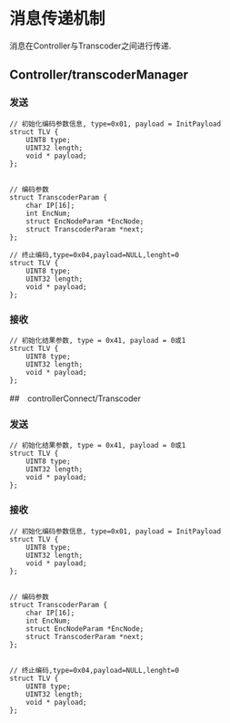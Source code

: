 # 消息传递机制
消息在Controller与Transcoder之间进行传递.

## Controller/transcoderManager

### 发送

    // 初始化编码参数信息, type=0x01, payload = InitPayload
    struct TLV {
        UINT8 type;
        UINT32 length;
        void * payload;
    };


    // 编码参数
    struct TranscoderParam {
        char IP[16];
        int EncNum;
        struct EncNodeParam *EncNode;
        struct TranscoderParam *next;
    };

    // 终止编码,type=0x04,payload=NULL,lenght=0
    struct TLV {
        UINT8 type;
        UINT32 length;
        void * payload;
    };

### 接收
    // 初始化结果参数, type = 0x41, payload = 0或1
    struct TLV {
        UINT8 type;
        UINT32 length;
        void * payload;
    };



##　controllerConnect/Transcoder

### 发送
    // 初始化结果参数, type = 0x41, payload = 0或1
    struct TLV {
        UINT8 type;
        UINT32 length;
        void * payload;
    };

### 接收
    // 初始化编码参数信息, type=0x01, payload = InitPayload
    struct TLV {
        UINT8 type;
        UINT32 length;
        void * payload;
    };


    // 编码参数
    struct TranscoderParam {
        char IP[16];
        int EncNum;
        struct EncNodeParam *EncNode;
        struct TranscoderParam *next;
    };


    // 终止编码,type=0x04,payload=NULL,lenght=0
    struct TLV {
        UINT8 type;
        UINT32 length;
        void * payload;
    };

